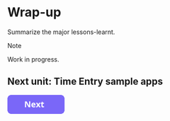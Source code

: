 # Wrap-up

Summarize the major lessons-learnt.

> [!NOTE]
> Work in progress.

## Next unit: Time Entry sample apps

[![button](assets/NextButton.png)](98-timeentry-samples.md)
